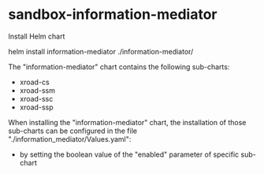 # sandbox-information-mediator

Install Helm chart

helm install information-mediator ./information-mediator/

The "information-mediator" chart contains the following sub-charts:

* xroad-cs
* xroad-ssm
* xroad-ssc
* xroad-ssp

When installing the "information-mediator" chart, the installation of those sub-charts can be configured in the file "./information_mediator/Values.yaml":

- by setting the boolean value of the "enabled" parameter of specific sub-chart
